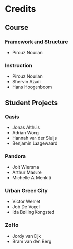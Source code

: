# Credits

## Course

### Framework and Structure

* Pirouz Nourian

### Instruction

* Pirouz Nourian
* Shervin Azadi
* Hans Hoogenboom

## Student Projects

### Oasis

* Jonas Althuis
* Adrian Wong
* Hannah van der Sluijs
* Benjamin Laagewaard

### Pandora

* Jolt Wiersma
* Arthur Masure
* Michelle A. Menkiti

### Urban Green City

* Victor Wernet
* Job De Vogel
* Ida Bølling Kongsted

### ZoHo

* Jordy van Eijk
* Bram van den Berg

